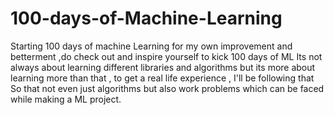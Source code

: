 # 100-days-of-Machine-Learning
Starting 100 days of machine Learning for my own improvement and betterment ,do check out and inspire yourself to kick 100 days of ML
Its not always about learning different libraries and algorithms but its more about learning more than that , to get a real life experience , I'll be following that
So that not even just algorithms but also work problems which can be faced while making a ML project.

